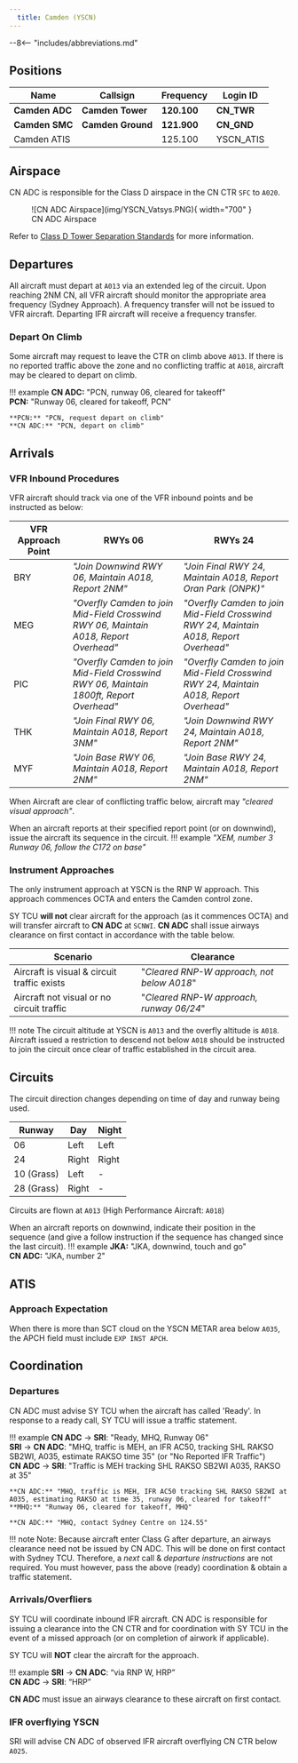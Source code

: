 ```yaml
---
  title: Camden (YSCN)
---
```


--8<-- "includes/abbreviations.md"


## Positions
| Name               | Callsign       | Frequency        | Login ID                         |
| ------------------ | -------------- | ---------------- | ---------------------------------------- |
| **Camden ADC** | **Camden Tower** | **120.100**          | **CN_TWR**                        |
| **Camden SMC**  | **Camden Ground**   | **121.900**          | **CN_GND**                      |
| Camden ATIS        |                | 125.100          | YSCN_ATIS                                |

## Airspace
CN ADC is responsible for the Class D airspace in the CN CTR `SFC` to `A020`.

<figure markdown>
![CN ADC Airspace](img/YSCN_Vatsys.PNG){ width="700" }
<figcaption>CN ADC Airspace</figcaption>
</figure>  

Refer to [Class D Tower Separation Standards](../../../separation-standards/classd) for more information.

## Departures

All aircraft must depart at `A013` via an extended leg of the circuit.
Upon reaching 2NM CN, all VFR aircraft should monitor the appropriate area frequency (Sydney Approach). A frequency transfer will not be issued to VFR aircraft.
Departing IFR aircraft will receive a frequency transfer.

### Depart On Climb
Some aircraft may request to leave the CTR on climb above `A013`.  If there is no reported traffic above the zone and no conflicting traffic at `A018`, aircraft may be cleared to depart on climb.

!!! example
    **CN ADC:** "PCN, runway 06, cleared for takeoff"  
    **PCN:** "Runway 06, cleared for takeoff, PCN"  

    **PCN:** "PCN, request depart on climb"  
    **CN ADC:** "PCN, depart on climb"


## Arrivals
### VFR Inbound Procedures
VFR aircraft should track via one of the VFR inbound points and be instructed as below:

| VFR Approach Point | RWYs 06  | RWYs 24 |
| ----------------| --------- | ---------- |
| BRY    | *"Join Downwind RWY 06, Maintain A018, Report 2NM"*     | *"Join Final RWY 24, Maintain A018, Report Oran Park (ONPK)"*       |
| MEG  | *"Overfly Camden to join Mid-Field Crosswind RWY 06, Maintain A018, Report Overhead"*      | *"Overfly Camden to join Mid-Field Crosswind RWY 24, Maintain A018, Report Overhead"*       |
| PIC   | *"Overfly Camden to join Mid-Field Crosswind RWY 06, Maintain 1800ft, Report Overhead"*      | *"Overfly Camden to join Mid-Field Crosswind RWY 24, Maintain A018, Report Overhead"*       |
| THK  | *"Join Final RWY 06, Maintain A018, Report 3NM"*    | *"Join Downwind RWY 24, Maintain A018, Report 2NM"*      |
| MYF   | *"Join Base RWY 06, Maintain A018, Report 2NM"*      | *"Join Base RWY 24, Maintain A018, Report 2NM"*       |

When Aircraft are clear of conflicting traffic below, aircraft may *"cleared visual approach"*.

When an aircraft reports at their specified report point (or on downwind), issue the aircraft its sequence in the circuit.
!!! example
    *"XEM, number 3 Runway 06, follow the C172 on base"*

### Instrument Approaches
The only instrument approach at YSCN is the RNP W approach.  This approach commences OCTA and enters the Camden control zone.  

SY TCU **will not** clear aircraft for the approach (as it commences OCTA) and will transfer aircraft to **CN ADC** at `SCNWI`.  **CN ADC** shall issue airways clearance on first contact in accordance with the table below.  

| Scenario | Clearance |
| -------- | --------- |
| Aircraft is visual & circuit traffic exists | "*Cleared RNP-W approach, not below A018*" |
| Aircraft not visual or no circuit traffic | "*Cleared RNP-W approach, runway 06/24*" |

!!! note
    The circuit altitude at YSCN is `A013` and the overfly altitude is `A018`.  Aircraft issued a restriction to descend not below `A018` should be instructed to join the circuit once clear of traffic established in the circuit area.

## Circuits
The circuit direction changes depending on time of day and runway being used.

| Runway | Day  | Night |
| ----------------| --------- | ---------- |
| 06    | Left       | Left        |
| 24   | Right | Right  |
| 10 (Grass) | Left | - |
| 28 (Grass) | Right | - |

Circuits are flown at `A013` (High Performance Aircraft: `A018`)

When an aircraft reports on downwind, indicate their position in the sequence (and give a follow instruction if the sequence has changed since the last circuit).
!!! example
    **JKA:** "JKA, downwind, touch and go"  
    **CN ADC:** "JKA, number 2"

## ATIS
### Approach Expectation
When there is more than SCT cloud on the YSCN METAR area below `A035`, the APCH field must include `EXP INST APCH`.

## Coordination

### Departures
CN ADC must advise SY TCU when the aircraft has called 'Ready'. In response to a ready call, SY TCU will issue a traffic statement.

!!! example
    <span class="hotline">**CN ADC** -> **SRI**</span>: "Ready, MHQ, Runway 06"  
    <span class="hotline">**SRI** -> **CN ADC**</span>: "MHQ, traffic is MEH, an IFR AC50, tracking SHL RAKSO SB2WI, A035, estimate RAKSO time 35" (or "No Reported IFR Traffic")  
    <span class="hotline">**CN ADC** -> **SRI**</span>: "Traffic is MEH tracking SHL RAKSO SB2WI A035, RAKSO at 35"  
    
    **CN ADC:** "MHQ, traffic is MEH, IFR AC50 tracking SHL RAKSO SB2WI at A035, estimating RAKSO at time 35, runway 06, cleared for takeoff"  
    **MHQ:** "Runway 06, cleared for takeoff, MHQ"
      
    **CN ADC:** "MHQ, contact Sydney Centre on 124.55"  

!!! note
    Note: Because aircraft enter Class G after departure, an airways clearance need not be issued by CN ADC. This will be done on first contact with Sydney TCU.
    Therefore, a *next* call & *departure instructions* are not required. You must however, pass the above (ready) coordination & obtain a traffic statement.

### Arrivals/Overfliers
SY TCU will coordinate inbound IFR aircraft. CN ADC is responsible for issuing a clearance into the CN CTR and for coordination with SY TCU in the event of a missed approach (or on completion of airwork if applicable).

SY TCU will **NOT** clear the aircraft for the approach.

!!! example
    <span class="hotline">**SRI** -> **CN ADC**</span>: “via RNP W, HRP”  
    <span class="hotline">**CN ADC** -> **SRI**</span>: “HRP”   

**CN ADC** must issue an airways clearance to these aircraft on first contact.

### IFR overflying YSCN
SRI will advise CN ADC of observed IFR aircraft overflying CN CTR below `A025`.